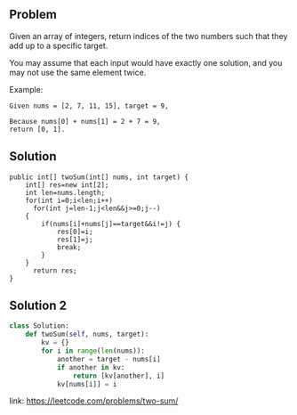 ## Problem

Given an array of integers, return indices of the two numbers such that they add up to a specific target.

You may assume that each input would have exactly one solution, and you may not use the same element twice.

Example:
```
Given nums = [2, 7, 11, 15], target = 9,

Because nums[0] + nums[1] = 2 + 7 = 9,
return [0, 1].
```

## Solution
```
public int[] twoSum(int[] nums, int target) {
    int[] res=new int[2];
    int len=nums.length;
    for(int i=0;i<len;i++)
      for(int j=len-1;j<len&&j>=0;j--)
    {
        if(nums[i]+nums[j]==target&&i!=j) {
            res[0]=i;
            res[1]=j;
            break;
        }
    }
      return res;
}
```
## Solution 2
```python
class Solution:
    def twoSum(self, nums, target):
        kv = {}
        for i in range(len(nums)):
            another = target - nums[i]
            if another in kv:
                return [kv[another], i]
            kv[nums[i]] = i
```
link: https://leetcode.com/problems/two-sum/


